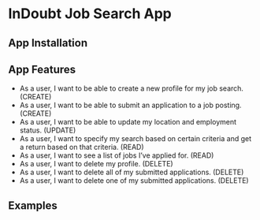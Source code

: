 # InDoubt Job Search App

## App Installation

## App Features
- As a user, I want to be able to create a new profile for my job search. (CREATE)
- As a user, I want to be able to submit an application to a job posting. (CREATE)
- As a user, I want to be able to update my location and employment status. (UPDATE)
- As a user, I want to specify my search based on certain criteria and get a return based on that criteria. (READ)
- As a user, I want to see a list of jobs I’ve applied for. (READ)
- As a user, I want to delete my profile. (DELETE)
- As a user, I want to delete all of my submitted applications. (DELETE)
- As a user, I want to delete one of my submitted applications. (DELETE)


## Examples
